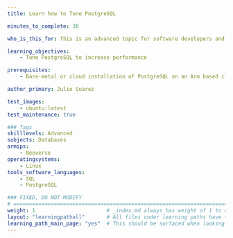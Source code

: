 ```yaml
---
title: Learn how to Tune PostgreSQL

minutes_to_complete: 30

who_is_this_for: This is an advanced topic for software developers and DevOps professionals interested in optimizing PostgreSQL performance.

learning_objectives:
    - Tune PostgreSQL to increase performance

prerequisites:
    - Bare-metal or cloud installation of PostgreSQL on an Arm based cloud virtual machine or Arm based server

author_primary: Julio Suarez

test_images:
    - ubuntu:latest
test_maintenance: true

### Tags
skilllevels: Advanced
subjects: Databases
armips:
    - Neoverse
operatingsystems:
    - Linux
tools_software_languages:
    - SQL
    - PostgreSQL

### FIXED, DO NOT MODIFY
# ================================================================================
weight: 1                       # _index.md always has weight of 1 to order correctly
layout: "learningpathall"       # All files under learning paths have this same wrapper
learning_path_main_page: "yes"  # This should be surfaced when looking for related content. Only set for _index.md of learning path content.
---
```

